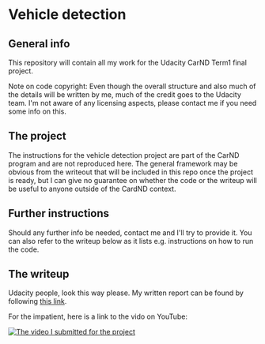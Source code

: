 # Vehicle detection

## General info

This repository will contain all my work for the Udacity CarND Term1 final project.

Note on code copyright: Even though the overall structure and also much of the details will be written by me, much 
of the credit goes to the Udacity team. I'm not aware of any licensing aspects, please contact me if you need some
info on this.

## The project

The instructions for the vehicle detection project are part of the CarND program and are not reproduced here. 
The general framework may be obvious from the writeout that will be included in this repo once the project is ready, but 
I can give no guarantee on whether the code or the writeup will be useful to anyone outside of the CardND context. 

## Further instructions

Should any further info be needed, contact me and I'll try to provide it. You 
can also refer to the writeup below as it lists e.g. instructions on how to run the code. 

## The writeup

Udacity people, look this way please. My written report can be found by following [this link](./WRITEUP_TIRILA_JM.md).

For the impatient, here is a link to the vido on YouTube: 

[![The video I submitted for the project](https://img.youtube.com/vi/wW3-68DhNfI/0.jpg)](https://www.youtube.com/watch?v=wW3-68DhNfI) 


